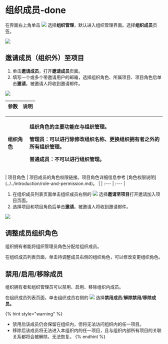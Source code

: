 # 组织成员-done

在界面右上角单击 ![](https://github.com/growingio/growingio-docs-v3/tree/d520f4a494f6c0635c83422f55c665597e79ee96/.gitbook/assets/2019-10-10_18-59-32%20%281%29.png) 选择**组织管理**，默认进入组织管理界面。选择**组织成员**页签。

![](https://github.com/growingio/growingio-docs-v3/tree/d520f4a494f6c0635c83422f55c665597e79ee96/.gitbook/assets/image%20%28104%29.png)

## 邀请成员（组织外）至项目

1. 单击**邀请成员**，打开**邀请成员**页面。
2. 填写一个或多个带邀请用户的邮箱，选择组织角色、所属项目、项目角色后单击**邀请**。被邀请人将收到邀请邮件。

![](https://github.com/growingio/growingio-docs-v3/tree/d520f4a494f6c0635c83422f55c665597e79ee96/.gitbook/assets/image%20%2825%29.png)

| 参数 | 说明 |
| :--- | :--- |


<table>
  <thead>
    <tr>
      <th style="text-align:left">&#x7EC4;&#x7EC7;&#x89D2;&#x8272;</th>
      <th style="text-align:left">
        <p>&#x7EC4;&#x7EC7;&#x89D2;&#x8272;&#x7684;&#x4E3B;&#x8981;&#x529F;&#x80FD;&#x5728;&#x4E0E;&#x7EC4;&#x7EC7;&#x7BA1;&#x7406;&#x3002;</p>
        <p>&#x7BA1;&#x7406;&#x5458;&#xFF1A;&#x53EF;&#x4EE5;&#x8FDB;&#x884C;&#x9664;&#x4FEE;&#x6539;&#x7EC4;&#x7EC7;&#x540D;&#x79F0;&#x3001;&#x66F4;&#x6362;&#x7EC4;&#x7EC7;&#x62E5;&#x6709;&#x8005;&#x4E4B;&#x5916;&#x7684;&#x6240;&#x6709;&#x7EC4;&#x7EC7;&#x7BA1;&#x7406;&#x3002;</p>
        <p>&#x666E;&#x901A;&#x6210;&#x5458;&#xFF1A;&#x4E0D;&#x53EF;&#x4EE5;&#x8FDB;&#x884C;&#x7EC4;&#x7EC7;&#x7BA1;&#x7406;&#x3002;</p>
      </th>
    </tr>
  </thead>
  <tbody></tbody>
</table>| 项目角色 | 项目成员的角色权限链接。项目角色详细信息参考 [角色权限说明](../../introduction/role-and-permission.md)。 |
| :--- | :--- |


1. 在组织成员列表页面单击组织成员右侧的 ![](https://github.com/growingio/growingio-docs-v3/tree/d520f4a494f6c0635c83422f55c665597e79ee96/.gitbook/assets/dian-dian-dian.png) 选择**邀请至项目**打开邀请加入项目页面。
2. 选择项目和项目角色后单击**邀请**。被邀请人将收到邀请邮件。

![](https://github.com/growingio/growingio-docs-v3/tree/d520f4a494f6c0635c83422f55c665597e79ee96/.gitbook/assets/image%20%28242%29.png)

## 调整成员组织角色

组织拥有者能将组织管理员角色分配给组织成员。

在组织成员列表页面，单击待调整成员右侧的组织角色，可以修改变更组织角色。

## 禁用/启用/移除成员

组织拥有者和组织管理员可以禁用、启用、移除组织内成员。

在组织成员列表页面，单击组织成员右侧的 ![](https://github.com/growingio/growingio-docs-v3/tree/d520f4a494f6c0635c83422f55c665597e79ee96/.gitbook/assets/dian-dian-dian.png) 选择**禁用成员**/**解除禁用/移除成员。**

{% hint style="warning" %}
* 禁用后该成员仍会保留在组织内，但将无法访问组织内的任一项目。
* 移除后该成员将无法进入本组织内的任一项目，且与组织内部所有项目的关联关系都将会被解除，无法恢复。
{% endhint %}

